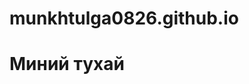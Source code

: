 # munkhtulga0826.github.io
<html>
<head>
    <meta cahrset="utf-8">
</head>
<body>
    <h1><strong>Миний тухай</h1> 
</body>
</html>
